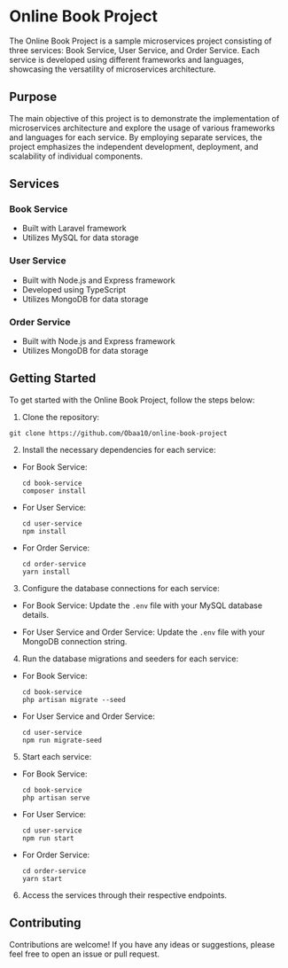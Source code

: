 # Online Book Project

The Online Book Project is a sample microservices project consisting of three services: Book Service, User Service, and Order Service. Each service is developed using different frameworks and languages, showcasing the versatility of microservices architecture.

## Purpose

The main objective of this project is to demonstrate the implementation of microservices architecture and explore the usage of various frameworks and languages for each service. By employing separate services, the project emphasizes the independent development, deployment, and scalability of individual components.

## Services

### Book Service
- Built with Laravel framework
- Utilizes MySQL for data storage

### User Service
- Built with Node.js and Express framework
- Developed using TypeScript
- Utilizes MongoDB for data storage

### Order Service
- Built with Node.js and Express framework
- Utilizes MongoDB for data storage


## Getting Started

To get started with the Online Book Project, follow the steps below:

1. Clone the repository:
```
git clone https://github.com/Obaa10/online-book-project
```
2. Install the necessary dependencies for each service:
- For Book Service:
  ```
  cd book-service
  composer install
  ```

- For User Service:
  ```
  cd user-service
  npm install
  ```

- For Order Service:
  ```
  cd order-service
  yarn install
  ```

3. Configure the database connections for each service:
- For Book Service: Update the `.env` file with your MySQL database details.

- For User Service and Order Service: Update the `.env` file with your MongoDB connection string.

4. Run the database migrations and seeders for each service:
- For Book Service:
  ```
  cd book-service
  php artisan migrate --seed
  ```

- For User Service and Order Service:
  ```
  cd user-service
  npm run migrate-seed
  ```

5. Start each service:
- For Book Service:
  ```
  cd book-service
  php artisan serve
  ```

- For User Service:
  ```
  cd user-service
  npm run start
  ```

- For Order Service:
  ```
  cd order-service
  yarn start
  ```

6. Access the services through their respective endpoints.

## Contributing

Contributions are welcome! If you have any ideas or suggestions, please feel free to open an issue or pull request.

   
